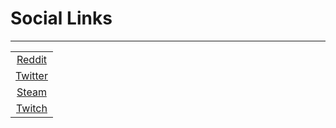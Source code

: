 # Social Links

---

||
|:--------:|
|[Reddit](https://www.reddit.com/user/Libroru)|
|[Twitter](https://twitter.com/AlexLibroru)|
|[Steam](https://steamcommunity.com/id/notraffic1/)|
|[Twitch](https://www.twitch.tv/libroru)|
